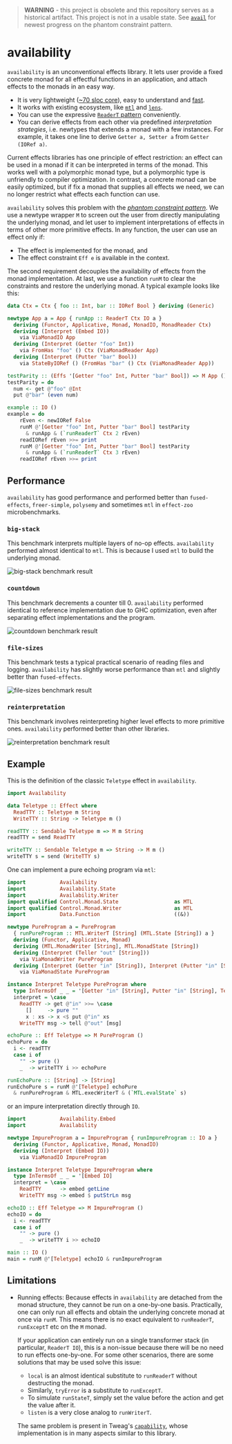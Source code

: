 > **WARNING** - this project is obsolete and this repository serves as a historical artifact. This project is not in a usable state. See [`avail`](https://github.com/re-xyr/avail) for newest progress on the phantom constraint pattern.

# availability

`availability` is an unconventional effects library. It lets user provide a fixed concrete monad for all effectful functions in an application, and attach effects to the monads in an easy way.

- It is very lightweight ([~70 sloc core](https://github.com/re-xyr/availability/blob/master/src/Availability/Internal/Availability.hs)), easy to understand and [fast](#performance).
- It works with existing ecosystem, like [`mtl`](https://hackage.haskell.org/package/mtl) and [`lens`](https://hackage.haskell.org/package/lens).
- You can use the expressive [`ReaderT` pattern](https://www.fpcomplete.com/blog/2017/06/readert-design-pattern) conveniently.
- You can derive effects from each other via predefined *interpretation strategies*, i.e. newtypes that extends a monad with a few instances. For example, it takes one line to derive `Getter a, Setter a` from `Getter (IORef a)`.

Current effects libraries has one principle of effect restriction: an effect can be used in a monad if it can be interpreted in terms of the monad. This works well with a polymorphic monad type, but a polymorphic type is unfriendly to compiler optimization. In contrast, a concrete monad can be easily optimized, but if fix a monad that supplies all effects we need, we can no longer restrict what effects each function can use.

`availability` solves this problem with the [*phantom constraint pattern*](https://xn--i2r.xn--rhqv96g/2021/09/14/redundant-constraints/). We use a newtype wrapper `M` to screen out the user from directly manipulating the underlying monad, and let user to implement interpretations of effects in terms of other more primitive effects. In any function, the user can use an effect only if:

- The effect is implemented for the monad, and
- The effect constraint `Eff e` is available in the context.

The second requirement decouples the availability of effects from the monad implementation. At last, we use a function `runM` to clear the constraints and restore the underlying monad. A typical example looks like this:

```haskell
data Ctx = Ctx { foo :: Int, bar :: IORef Bool } deriving (Generic)

newtype App a = App { runApp :: ReaderT Ctx IO a }
  deriving (Functor, Applicative, Monad, MonadIO, MonadReader Ctx)
  deriving (Interpret (Embed IO))
    via ViaMonadIO App
  deriving (Interpret (Getter "foo" Int))
    via FromHas "foo" () Ctx (ViaMonadReader App)
  deriving (Interpret (Putter "bar" Bool))
    via StateByIORef () (FromHas "bar" () Ctx (ViaMonadReader App))

testParity :: (Effs '[Getter "foo" Int, Putter "bar" Bool]) => M App ()
testParity = do
  num <- get @"foo" @Int
  put @"bar" (even num)

example :: IO ()
example = do
    rEven <- newIORef False
    runM @'[Getter "foo" Int, Putter "bar" Bool] testParity
      & runApp & (`runReaderT` Ctx 2 rEven)
    readIORef rEven >>= print
    runM @'[Getter "foo" Int, Putter "bar" Bool] testParity
      & runApp & (`runReaderT` Ctx 3 rEven)
    readIORef rEven >>= print
```

## Performance

`availability` has good performance and performed better than `fused-effects`, `freer-simple`, `polysemy` and sometimes `mtl` in `effect-zoo` microbenchmarks.

### `big-stack`

This benchmark interprets multiple layers of no-op effects. `availability` performed almost identical to `mtl`. This is because I used `mtl` to build the underlying monad.

![big-stack benchmark result](https://raw.githubusercontent.com/re-xyr/availability-old/master/docs/img/big-stack.png)

### `countdown`

This benchmark decrements a counter till 0. `availability` performed identical to reference implementation due to GHC optimization, even after separating effect implementations and the program.

![countdown benchmark result](https://raw.githubusercontent.com/re-xyr/availability-old/master/docs/img/countdown.png)

### `file-sizes`

This benchmark tests a typical practical scenario of reading files and logging. `availability` has slightly worse performance than `mtl` and slightly better than `fused-effects`.

![file-sizes benchmark result](https://raw.githubusercontent.com/re-xyr/availability-old/master/docs/img/file-sizes.png)

### `reinterpretation`

This benchmark involves reinterpreting higher level effects to more primitive ones. `availability` performed better than other libraries.

![reinterpretation benchmark result](https://raw.githubusercontent.com/re-xyr/availability-old/master/docs/img/reinterpretation.png)

## Example

This is the definition of the classic `Teletype` effect in `availability`.

```haskell
import Availability

data Teletype :: Effect where
  ReadTTY :: Teletype m String
  WriteTTY :: String -> Teletype m ()

readTTY :: Sendable Teletype m => M m String
readTTY = send ReadTTY

writeTTY :: Sendable Teletype m => String -> M m ()
writeTTY s = send (WriteTTY s)
```

One can implement a pure echoing program via `mtl`:

```haskell
import           Availability
import           Availability.State
import           Availability.Writer
import qualified Control.Monad.State                  as MTL
import qualified Control.Monad.Writer                 as MTL
import           Data.Function                        ((&))

newtype PureProgram a = PureProgram
  { runPureProgram :: MTL.WriterT [String] (MTL.State [String]) a }
  deriving (Functor, Applicative, Monad)
  deriving (MTL.MonadWriter [String], MTL.MonadState [String])
  deriving (Interpret (Teller "out" [String]))
    via ViaMonadWriter PureProgram
  deriving (Interpret (Getter "in" [String]), Interpret (Putter "in" [String]))
    via ViaMonadState PureProgram

instance Interpret Teletype PureProgram where
  type InTermsOf _ _ = '[Getter "in" [String], Putter "in" [String], Teller "out" [String]]
  interpret = \case
    ReadTTY -> get @"in" >>= \case
      []     -> pure ""
      x : xs -> x <$ put @"in" xs
    WriteTTY msg -> tell @"out" [msg]

echoPure :: Eff Teletype => M PureProgram ()
echoPure = do
  i <- readTTY
  case i of
    "" -> pure ()
    _  -> writeTTY i >> echoPure

runEchoPure :: [String] -> [String]
runEchoPure s = runM @'[Teletype] echoPure
  & runPureProgram & MTL.execWriterT & (`MTL.evalState` s)
```

or an impure interpretation directly through `IO`.

```haskell
import           Availability.Embed
import           Availability

newtype ImpureProgram a = ImpureProgram { runImpureProgram :: IO a }
  deriving (Functor, Applicative, Monad, MonadIO)
  deriving (Interpret (Embed IO))
    via ViaMonadIO ImpureProgram

instance Interpret Teletype ImpureProgram where
  type InTermsOf _ _ = '[Embed IO]
  interpret = \case
    ReadTTY      -> embed getLine
    WriteTTY msg -> embed $ putStrLn msg

echoIO :: Eff Teletype => M ImpureProgram ()
echoIO = do
  i <- readTTY
  case i of
    "" -> pure ()
    _  -> writeTTY i >> echoIO

main :: IO ()
main = runM @'[Teletype] echoIO & runImpureProgram
```

## Limitations

- Running effects:
  Because effects in `availability` are detached from the monad structure, they cannot be run on a one-by-one basis. Practically, one can only run all effects and obtain the underlying concrete monad at once via `runM`. This means there is no exact equivalent to `runReaderT`, `runExceptT` etc on the `M` monad.

  If your application can entirely run on a single transformer stack (in particular, `ReaderT IO`), this is a non-issue because there will be no need to run effects one-by-one. For some other scenarios, there are some solutions that may be used solve this issue:

  - `local` is an almost identical substitute to `runReaderT` without destructing the monad.
  - Similarly, `tryError` is a substitute to `runExceptT`.
  - To simulate `runStateT`, simply set the value before the action and get the value after it.
  - `listen` is a very close analog to `runWriterT`.

  The same problem is present in Tweag's [`capability`](https://hackage.haskell.org/package/capability), whose implementation is in many aspects similar to this library.
